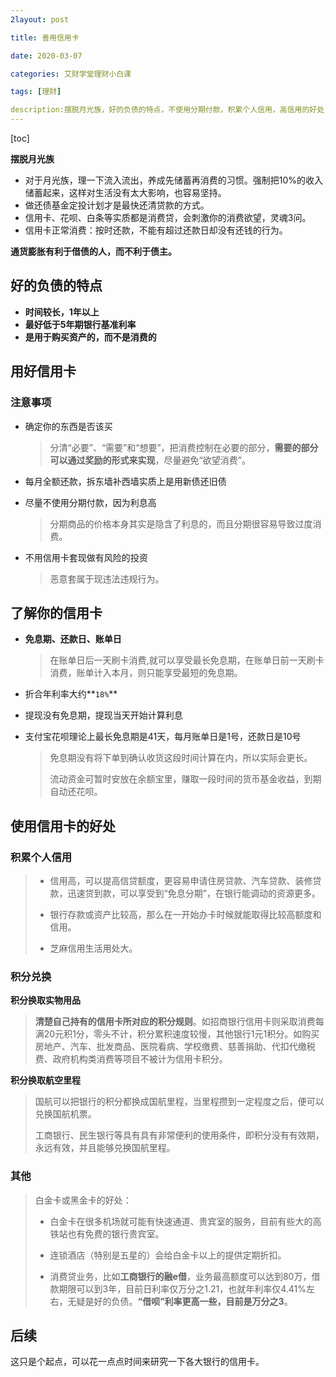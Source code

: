 ```yaml
---
2layout: post

title: 善用信用卡

date: 2020-03-07

categories: 艾财学堂理财小白课

tags: [理财]

description:摆脱月光族，好的负债的特点，不使用分期付款，积累个人信用，高信用的好处，积分兑换实物与航空里程、解锁酒店等。
---
```


[toc]

**摆脱月光族**

-  对于月光族，理一下流入流出，养成先储蓄再消费的习惯。强制把10%的收入储蓄起来，这样对生活没有太大影响，也容易坚持。 
- 做还债基金定投计划才是最快还清贷款的方式。
- 信用卡、花呗、白条等实质都是消费贷，会刺激你的消费欲望，灵魂3问。
- 信用卡正常消费：按时还款，不能有超过还款日却没有还钱的行为。

**通货膨胀有利于借债的人，而不利于债主。**

## 好的负债的特点

- **时间较长，1年以上**
- **最好低于5年期银行基准利率**
- **是用于购买资产的，而不是消费的**

## 用好信用卡

### 注意事项

- 确定你的东西是否该买

  > 分清“必要”、“需要”和“想要”，把消费控制在必要的部分，**需要的部分可以通过奖励的形式来实现**，尽量避免“欲望消费”。

- 每月全额还款，拆东墙补西墙实质上是用新债还旧债

- 尽量不使用分期付款，因为利息高

  > 分期商品的价格本身其实是隐含了利息的，而且分期很容易导致过度消费。

- 不用信用卡套现做有风险的投资

  > 恶意套属于现违法违规行为。

## 了解你的信用卡

- **免息期、还款日、账单日**

  > 在账单日后一天刷卡消费,就可以享受最长免息期，在账单日前一天刷卡消费，账单计入本月，则只能享受最短的免息期。

- 折合年利率大约**`18%`**

- 提现没有免息期，提现当天开始计算利息

- 支付宝花呗理论上最长免息期是41天，每月账单日是1号，还款日是10号

  >免息期没有将下单到确认收货这段时间计算在内，所以实际会更长。
  >
  >流动资金可暂时安放在余额宝里，赚取一段时间的货币基金收益，到期自动还花呗。

## 使用信用卡的好处

### 积累个人信用 

  > - 信用高，可以提高信贷额度，更容易申请住房贷款、汽车贷款、装修贷款，迅速贷到款，可以享受到“免息分期”，在银行能调动的资源更多。
  >
  > - 银行存款或资产比较高，那么在一开始办卡时候就能取得比较高额度和信用。
  > - 芝麻信用生活用处大。

### 积分兑换 

  **积分换取实物用品**

  > **清楚自己持有的信用卡所对应的积分规则**。如招商银行信用卡则采取消费每满20元积1分，零头不计，积分累积速度较慢，其他银行1元1积分。如购买房地产、汽车、批发商品、医院看病、学校缴费、慈善捐助、代扣代缴税费、政府机构类消费等项目不被计为信用卡积分。

  **积分换取航空里程**

  >国航可以把银行的积分都换成国航里程，当里程攒到一定程度之后，便可以兑换国航机票。
  >
  >工商银行、民生银行等具有具有非常便利的使用条件，即积分没有有效期，永远有效，并且能够兑换国航里程。

### 其他

  >白金卡或黑金卡的好处：
  >
  >- 白金卡在很多机场就可能有快速通道、贵宾室的服务，目前有些大的高铁站也有免费的银行贵宾室。
  >
  >- 连锁酒店（特别是五星的）会给白金卡以上的提供定期折扣。
  >- 消费贷业务，比如**工商银行的融e借**，业务最高额度可以达到80万，借款期限可以到3年，目前日利率仅万分之1.21，也就年利率仅4.41%左右，无疑是好的负债。**“借呗”利率更高一些，目前是万分之3**。

## 后续

这只是个起点，可以花一点点时间来研究一下各大银行的信用卡。
